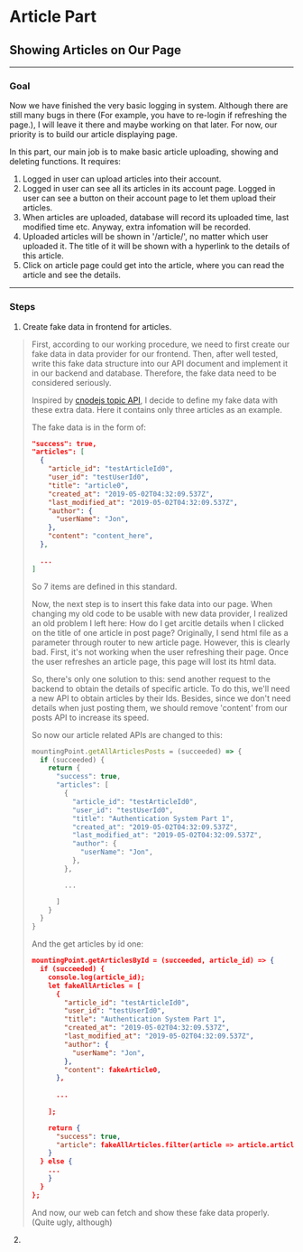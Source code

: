 # Article Part

## Showing Articles on Our Page

---

### Goal

Now we have finished the very basic logging in system. Although there are still many bugs in there (For example, you have to re-login if refreshing the page.), I will leave it there and maybe working on that later. For now, our priority is to build our article displaying page.

In this part, our main job is to make basic article uploading, showing and deleting functions. It requires:

1. Logged in user can upload articles into their account. 
2. Logged in user can see all its articles in its account page. Logged in user can see a button on their account page to let them upload their articles.
3. When articles are uploaded, database will record its uploaded time, last modified time etc. Anyway, extra infomation will be recorded.
4. Uploaded articles will be shown in '/article/', no matter which user uploaded it. The title of it will be shown with a hyperlink to the details of this article.
5. Click on article page could get into the article, where you can read the article and see the details.

---

### Steps

1. Create fake data in frontend for articles.

> First, according to our working procedure, we need to first create our fake data in data provider for our frontend. Then, after well tested, write this fake data structure into our API document and implement it in our backend and database. Therefore, the fake data need to be considered seriously.
> 
> Inspired by [cnodejs topic API](https://cnodejs.org/api/v1/topics/?page=1&limit=10), I decide to define my fake data with these extra data. Here it contains only three articles as an example.
> 
> The fake data is in the form of:
> 
> ```json
> "success": true,
> "articles": [
>   {
>     "article_id": "testArticleId0",
>     "user_id": "testUserId0",
>     "title": "article0",
>     "created_at": "2019-05-02T04:32:09.537Z",
>     "last_modified_at": "2019-05-02T04:32:09.537Z",
>     "author": {
>       "userName": "Jon",
>     },
>     "content": "content_here",
>   },
> 
>   ...
> ]
> 
> ```
> 
> So 7 items are defined in this standard.
> 
> Now, the next step is to insert this fake data into our page. When changing my old code to be usable with new data provider, I realized an old problem I left here: How do I get arcitle details when I clicked on the title of one article in post page? Originally, I send html file as a parameter through router to new article page. However, this is clearly bad. First, it's not working when the user refreshing their page. Once the user refreshes an article page, this page will lost its html data.
> 
> So, there's only one solution to this: send another request to the backend to obtain the details of specific article. To do this, we'll need a new API to obtain articles by their Ids. Besides, since we don't need details when just posting them, we should remove 'content' from our posts API to increase its speed.
> 
> So now our article related APIs are changed to this:
> 
> ```js
> mountingPoint.getAllArticlesPosts = (succeeded) => {
>   if (succeeded) {
>     return {
>       "success": true,
>       "articles": [
>         {
>           "article_id": "testArticleId0",
>           "user_id": "testUserId0",
>           "title": "Authentication System Part 1",
>           "created_at": "2019-05-02T04:32:09.537Z",
>           "last_modified_at": "2019-05-02T04:32:09.537Z",
>           "author": {
>             "userName": "Jon",
>           },
>         },
> 
>         ...
>
>       ]
>     }
>   }
> }
> ```
> 
> And the get articles by id one:
> 
> ```json
> mountingPoint.getArticlesById = (succeeded, article_id) => {
>   if (succeeded) {
>     console.log(article_id);
>     let fakeAllArticles = [
>       {
>         "article_id": "testArticleId0",
>         "user_id": "testUserId0",
>         "title": "Authentication System Part 1",
>         "created_at": "2019-05-02T04:32:09.537Z",
>         "last_modified_at": "2019-05-02T04:32:09.537Z",
>         "author": {
>           "userName": "Jon",
>         },
>         "content": fakeArticle0,
>       },
>       
>       ...
>       
>     ];
> 
>     return {
>       "success": true,
>       "article": fakeAllArticles.filter(article => article.article_id === article_id)[0]
>     }
>   } else {
>     ...
>     }
>   }
> };
> ```
> 
> And now, our web can fetch and show these fake data properly. (Quite ugly, although)

2. 